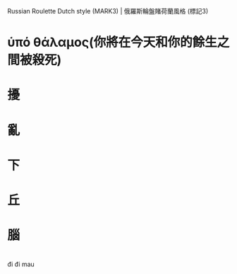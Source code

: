 Russian Roulette Dutch style (MARK3) | 俄羅斯輪盤賭荷蘭風格 (標記3)

# ὑπό θάλαμος(你將在今天和你的餘生之間被殺死)
#
#
# 擾
# 亂
# 下
# 丘
# 腦
#
#
đi đi mau


